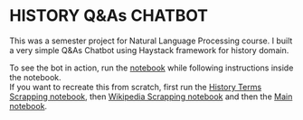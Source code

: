 # HISTORY Q&As CHATBOT
This was a semester project for Natural Language Processing course. I built a very simple Q&As Chatbot using Haystack framework for history domain.

To see the bot in action, run the [notebook](https://github.com/BukuBukuChagma/History-Question-Answer-Chatbot/blob/main/main_extractive_sentence_similarity.ipynb) while following instructions inside the notebook.<br>
If you want to recreate this from scratch, first run the [History Terms Scrapping notebook](https://github.com/BukuBukuChagma/History-Question-Answer-Chatbot/blob/main/history_terms_and_questions_scrapping.ipynb), then [Wikipedia Scrapping notebook](https://github.com/BukuBukuChagma/History-Question-Answer-Chatbot/blob/main/wikipedia_scraping.ipynb) and then the [Main notebook](https://github.com/BukuBukuChagma/History-Question-Answer-Chatbot/blob/main/main_extractive_sentence_similarity.ipynb).

